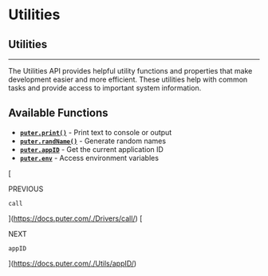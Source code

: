# Utilities
Utilities
---------

* * *

The Utilities API provides helpful utility functions and properties that make development easier and more efficient. These utilities help with common tasks and provide access to important system information.

[](#available-functions)Available Functions
-------------------------------------------

*   **[`puter.print()`](https://docs.puter.com/Utils/print/)** - Print text to console or output
*   **[`puter.randName()`](https://docs.puter.com/Utils/randName/)** - Generate random names
*   **[`puter.appID`](https://docs.puter.com/Utils/appID/)** - Get the current application ID
*   **[`puter.env`](https://docs.puter.com/Utils/env/)** - Access environment variables

[

PREVIOUS

`call`



](https://docs.puter.com/./Drivers/call/)
[

NEXT

`appID`

](https://docs.puter.com/./Utils/appID/)